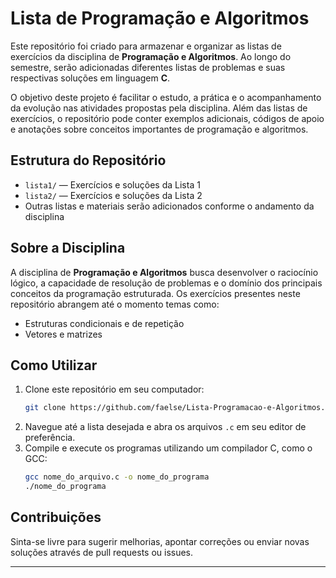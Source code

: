 # Lista de Programação e Algoritmos

Este repositório foi criado para armazenar e organizar as listas de exercícios da disciplina de **Programação e Algoritmos**. Ao longo do semestre, serão adicionadas diferentes listas de problemas e suas respectivas soluções em linguagem **C**.

O objetivo deste projeto é facilitar o estudo, a prática e o acompanhamento da evolução nas atividades propostas pela disciplina. Além das listas de exercícios, o repositório pode conter exemplos adicionais, códigos de apoio e anotações sobre conceitos importantes de programação e algoritmos.

## Estrutura do Repositório

- `lista1/` — Exercícios e soluções da Lista 1
- `lista2/` — Exercícios e soluções da Lista 2
- Outras listas e materiais serão adicionados conforme o andamento da disciplina

## Sobre a Disciplina

A disciplina de **Programação e Algoritmos** busca desenvolver o raciocínio lógico, a capacidade de resolução de problemas e o domínio dos principais conceitos da programação estruturada. Os exercícios presentes neste repositório abrangem até o momento temas como:

- Estruturas condicionais e de repetição
- Vetores e matrizes

## Como Utilizar

1. Clone este repositório em seu computador:
   ```bash
   git clone https://github.com/faelse/Lista-Programacao-e-Algoritmos.git
   ```
2. Navegue até a lista desejada e abra os arquivos `.c` em seu editor de preferência.
3. Compile e execute os programas utilizando um compilador C, como o GCC:
   ```bash
   gcc nome_do_arquivo.c -o nome_do_programa
   ./nome_do_programa
   ```

## Contribuições

Sinta-se livre para sugerir melhorias, apontar correções ou enviar novas soluções através de pull requests ou issues.

---
